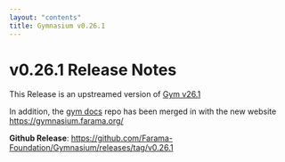 ```yaml
---
layout: "contents"
title: Gymnasium v0.26.1
---
```


# v0.26.1 Release Notes

This Release is an upstreamed version of [Gym v26.1](https://github.com/openai/gym/releases/tag/0.26.1)

In addition, the [gym docs](https://github.com/farama-Foundation/gym-docs) repo has been merged in with the new website https://gymnasium.farama.org/

**Github Release**: https://github.com/Farama-Foundation/Gymnasium/releases/tag/v0.26.1
